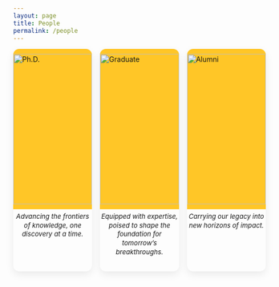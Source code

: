 ```yaml
---
layout: page
title: People 
permalink: /people
---
```


<!-- ===== Buttons row (IMAGE ONLY) ===== -->
<div class="people-sections">
  <!-- Ph.D. -->
  <div class="section-card" data-target="phd-panel" role="button" tabindex="0">
    <img src="{{ 'images/logo/PhD.jpeg' | relative_url }}" alt="Ph.D." class="button-img-fixed">
    <p class="card-sub">Advancing the frontiers of knowledge, one discovery at a time.</p>
  </div>

  <!-- Graduate -->
  <div class="section-card" data-target="grad-panel" role="button" tabindex="0">
    <img src="{{ 'images/logo/Grad:underGrad.jpeg' | relative_url }}" alt="Graduate" class="button-img-fixed">
    <p class="card-sub">Equipped with expertise, poised to shape the foundation for tomorrow’s breakthroughs.</p>
  </div>

  <!-- Alumni -->
  <div class="section-card" data-target="alumni-panel" role="button" tabindex="0">
    <img src="{{ 'images/logo/Alumini.jpeg' | relative_url }}" alt="Alumni" class="button-img-fixed">
    <p class="card-sub">Carrying our legacy into new horizons of impact.</p>
  </div>
</div>

<style>
/* tighter tiles so all three fit above the fold */
.button-img-fixed {
  width: 100%;
  height: 150px;        /* was 200px */
  object-fit: contain;
  background-color: #ffc627;
  padding: 10px;
  border-radius: 12px 12px 0 0;
}
.card-sub {
  font-style: italic;
  font-size: 0.82rem;   /* was 0.9rem */
  text-align: center;
  margin-top: 0.35rem;  /* was 0.5rem */
  line-height: 1.35;
}
.section-card {
  display: flex;
  flex-direction: column;
  align-items: center;
  padding-bottom: 0.6rem;   /* was 1rem */
  background: #fff;
  border-radius: 12px;
  box-shadow: 0 6px 16px rgba(0,0,0,.08);
  cursor: pointer;
}

/* extra squeeze on shorter laptop screens */
@media (max-height: 820px) {
  .button-img-fixed { height: 140px; }
}
@media (max-height: 760px) {
  .button-img-fixed { height: 130px; }
  .card-sub { font-size: 0.78rem; }
}
</style>


<!-- ===== Panels under the buttons ===== -->

<!-- Ph.D. -->
<div id="phd-panel" class="people-panel hidden">
  <h2>Ph.D. Students</h2>
  <div class="card-grid">
    <a href="https://abhijit85.github.io/" target="_blank" class="person-link">
      <div class="person-card">
        <img src="{{ 'images/people/abhi_chakraborty.jpeg' | relative_url }}" alt="Abhi Chakraborty">
        <p>Abhi Chakraborty</p>
      </div>
    </a>

    <a href="https://www.linkedin.com/in/manan-roy-choudhury-2b2093208/" target="_blank" class="person-link">
      <div class="person-card">
        <img src="{{ 'images/people/manan_choudhury.jpeg' | relative_url }}" alt="Manan Roy Choudhury">
        <p>Manan Roy Choudhury</p>
      </div>
    </a>

    <a href="https://tejasanvekar.github.io/" target="_blank" class="person-link">
      <div class="person-card">
        <img src="{{ 'images/people/tejas_anvekar.jpeg' | relative_url }}" alt="Tejas Anvekar">
        <p>Tejas Anvekar</p>
      </div>
    </a>
        <a href="http://eunwooim.github.io" target="_blank" class="person-link">
      <div class="person-card">
        <img src="{{ 'images/people/Eun Woo Im.jpeg' | relative_url }}" alt="Eun Woo Im">
        <p>Eun Woo Im</p>
      </div>
   
    </a>
        <a href="https://www.linkedin.com/in/sandipande-301/" target="_blank" class="person-link">
      <div class="person-card">
        <img src="{{ 'images/people/Sandipan.jpg' | relative_url }}" alt="Sandipan De">
        <p>Sandipan De</p>
      </div>
    </a>
  </div>
</div>

<!-- Undergrad/Graduate -->
<!-- Graduate -->
<div id="grad-panel" class="people-panel hidden">
  <h2>Graduate Students</h2>
  <div class="card-grid">
    <a href="https://www.linkedin.com/in/adarshsingh7647" target="_blank" class="person-link">
      <div class="person-card">
        <img src="{{ 'images/people/adarsh_singh.jpeg' | relative_url }}" alt="Adarsh Singh">
        <p>Adarsh Singh</p>
      </div>
    </a>

    <a href="https://personalportfolio-git-main-namans-projects-599c78da.vercel.app/" target="_blank" class="person-link">
      <div class="person-card">
        <img src="{{ 'images/people/naman.jpg' | relative_url }}" alt="Naman Ahuja">
        <p>Naman Ahuja</p>
      </div>
    </a>

    <a href="https://www.linkedin.com/in/rohit-khoja344/" target="_blank" class="person-link">
      <div class="person-card">
        <img src="{{ 'images/people/rohit.jpg' | relative_url }}" alt="Rohit Khoja">
        <p>Rohit Khoja</p>
      </div>
    </a>
    <a href="http://linkedin.com/in/ashish-raj-shekhar-877ba9218" target="_blank" class="person-link">
      <div class="person-card">
        <img src="{{ 'images/people/A R Shekhar.JPG' | relative_url }}" alt="A R Shekhar">
        <p>A R Shekhar</p>
      </div>
    </a>
        <a href="https://www.linkedin.com/in/gauravnajpande/" target="_blank" class="person-link">
      <div class="person-card">
        <img src="{{ 'images/people/gaurav.JPG' | relative_url }}" alt="Gaurav Najpande">
        <p>Gaurav Najpande</p>
      </div>
    </a>
        <a href="https://mayankvyas-git-main-mayank-glitch-cpus-projects.vercel.app/" target="_blank" class="person-link">
      <div class="person-card">
        <img src="{{ 'images/people/Mayank Vyas.jpeg' | relative_url }}" alt="Mayank Vyas">
        <p>Mayank Vyas</p>
      </div>
    </a>
        <a href="http://dhruvmadhwal.github.io" target="_blank" class="person-link">
      <div class="person-card">
        <img src="{{ 'images/people/Dhruv.jpeg' | relative_url }}" alt="Dhruv Madhwal">
        <p>Dhruv Madhwal</p>
      </div>
        </a>
        <a href="https://anirudh6415.github.io/" target="_blank" class="person-link">
      <div class="person-card">
        <img src="{{ 'images/people/Anirudh.png' | relative_url }}" alt="Anirudh Iyengar Kaniyar Narayana Iyengar">
        <p>Anirudh Iyengar Kaniyar Narayana Iyengar</p>
      </div>
    </a>
        <a href="https://vibhu-dixit.github.io/website/" target="_blank" class="person-link">
      <div class="person-card">
        <img src="{{ 'images/people/Vibhu Dixit.jpg' | relative_url }}" alt="Vibhu Dixit">
        <p>Vibhu Dixit</p>
      </div>
    </a>
        <a href="https://www.linkedin.com/in/nehavaleti" target="_blank" class="person-link">
      <div class="person-card">
        <img src="{{ 'images/people/Neha Photo.jpg' | relative_url }}" alt="Neha Valeti">
        <p>Neha Valeti</p>
      </div>
    </a>
        <a href="https://www.linkedin.com/in/suparno-roy-chowdhury" target="_blank" class="person-link">
      <div class="person-card">
        <img src="{{ 'images/people/Suparno.jpg' | relative_url }}" alt="Suparno Roy Chowdhury">
        <p>Suparno Roy Chowdhury</p>
      </div>
    </a>
        <a href="https://sanikac10.github.io/my-portfolio/" target="_blank" class="person-link">
      <div class="person-card">
        <img src="{{ 'images/people/Sanika.JPG' | relative_url }}" alt="Sanika Chavan">
        <p>Sanika Chavan</p>
      </div>
    </a>
        <a href="https://www.linkedin.com/in/tampuravi/" target="_blank" class="person-link">
      <div class="person-card">
        <img src="{{ 'images/people/Tampu.jpeg' | relative_url }}" alt="Tampu Ravi Kumar">
        <p>Tampu Ravi Kumar</p>
      </div>
    </a>
 <a href="https://www.linkedin.com/in/rishabh-baral-5b9247141" target="_blank" class="person-link">
      <div class="person-card">
        <img src="{{ 'images/people/Rishabh.jpeg' | relative_url }}" alt="Rishabh Baral">
        <p>Rishabh Baral</p>
      </div>
    </a>
        <a href="https://www.linkedin.com/in/ritam-upadhyay-51ba81192/" target="_blank" class="person-link">
      <div class="person-card">
        <img src="{{ 'images/people/ritam_upadhyay.jpg' | relative_url }}" alt="Ritam Upadhyay">
        <p>Ritam Upadhyay</p>
      </div>
    </a>
  </div>

  <h2>Undergraduate Students</h2>
  <div class="card-grid single-center">
    <a href="https://www.linkedin.com/in/junha-park-ab2b4b181/" target="_blank" class="person-link">
      <div class="person-card">
        <img src="{{ 'images/people/Junha park.jpeg' | relative_url }}" alt="Junha Park">
        <p>Junha Park</p>
      </div>
    </a>
  </div>
</div>


<!-- ===================== Alumni Panel (wraps Alumni Section) ===================== -->
<div id="alumni-panel" class="people-panel hidden">
  <!-- ===================== Alumni Section (ASU colors, compact heights) ===================== -->
  <section id="alumni" class="alumni-section">
    <style>
      /* ---- Scoped base ---- */
      section#alumni.alumni-section { padding: 2rem 0; }
      section#alumni .alumni-title { font-size: clamp(1.5rem, 2vw, 2rem); font-weight: 700; margin: 0 0 1rem; }
      section#alumni .alumni-subtitle { margin: 0 0 1.5rem; color: #555; font-size: 0.95rem; }
      section#alumni .alumni-container { max-width: 1100px; margin: 0 auto; padding: 0 1rem; }

      /* 3 per row desktop, 2 tablet, 1 mobile; allow cards to keep natural height */
      section#alumni .alumni-grid {
        display: grid;
        grid-template-columns: repeat(3, 1fr);
        gap: 1rem;
        align-items: start;              /* prevents tall cards from stretching shorter ones */
      }
      @media (max-width: 900px) {
        section#alumni .alumni-grid { grid-template-columns: repeat(2, 1fr); }
      }
      @media (max-width: 600px) {
        section#alumni .alumni-grid { grid-template-columns: 1fr; }
      }

      section#alumni .alumni-card {
        display: flex; flex-direction: column;
        border: 1px solid #e6e6e6; border-radius: 14px; background: #fff; overflow: hidden;
        box-shadow: 0 2px 10px rgba(0,0,0,0.04);
        transition: transform .15s ease, box-shadow .15s ease;
      }
      section#alumni .alumni-card:hover { transform: translateY(-2px); box-shadow: 0 6px 20px rgba(0,0,0,0.08); }

      /* ---- Photo: forced 1:1 square ---- */
      section#alumni .alumni-photo-link { display:block; }
      section#alumni .alumni-photo-wrap {
        position: relative; width: 100%;
        padding-top: 100%;
        background: #f6f6f6; overflow: hidden;
      }
      section#alumni .alumni-photo {
        position: absolute; inset: 0;
        width: 100%; height: 100% !important;
        object-fit: cover; display: block;
      }

      /* ---- Content ---- */
      section#alumni .alumni-content {
        padding: 0.9rem 1rem 1rem;
        display: flex; flex-direction: column;
        gap: 0.35rem;
      }
      section#alumni .alumni-name {
        font-weight: 600;
        text-decoration: none;
        color: #ffc627;                  /* ASU Gold */
        font-size: 0.92rem;
        line-height: 1.2;
      }
      section#alumni .alumni-name:hover { text-decoration: underline; }
      section#alumni .alumni-role {
        font-size: 0.78rem;              /* smaller than name */
        color: #8c1d40;                  /* ASU Maroon */
      }

      /* ---- Company row (no forced push to bottom) ---- */
      section#alumni .alumni-company {
        display: flex; align-items: center; gap: 0.5rem;
        padding-top: 0.5rem; border-top: 1px solid #f0f0f0;
      }
      section#alumni .company-logo {
        max-height: 22px; width: auto; object-fit: contain; display: block;
        filter: saturate(0.9) contrast(1.05);
      }
      section#alumni .company-name {
        font-size: 0.9rem; color: #333; white-space: nowrap; overflow: hidden; text-overflow: ellipsis;
      }
    </style>

    <div class="alumni-container">
      <h2 class="alumni-title">Alumni</h2>
      <p class="alumni-subtitle">Former members and their current affiliations.</p>

      <div class="alumni-grid">
        <!-- With company -->
        <article class="alumni-card">
          <a href="https://www.linkedin.com/in/devanshu0gupta/" target="_blank" class="alumni-photo-link" rel="noopener">
            <div class="alumni-photo-wrap">
              <img src="{{ 'images/people/devanshu_gupta.jpeg' | relative_url | uri_escape }}" alt="Portrait of Devanshu Gupta" class="alumni-photo" loading="lazy">
            </div>
          </a>
          <div class="alumni-content">
            <a href="https://www.linkedin.com/in/devanshu0gupta/" target="_blank" class="alumni-name" rel="noopener">Devanshu Gupta</a>
            <div class="alumni-role">MS in Computer Science</div>
            <div class="alumni-company">
              <img src="{{ 'images/logo/Amazon logo.jpeg' | relative_url | uri_escape }}" alt="Amazon logo" class="company-logo" loading="lazy">
              <div class="company-name">Amazon</div>
            </div>
          </div>
        </article>

        <!-- With company -->
        <article class="alumni-card">
          <a href="https://www.linkedin.com/in/kannak-sharma/">
            <div class="alumni-photo-wrap">
              <img src="{{ 'images/people/kannak_sharma.jpeg' | relative_url | uri_escape }}" alt="Portrait of Kanak Sharma" class="alumni-photo" loading="lazy">
            </div>
          </a>
          <div class="alumni-content">
            <a href="#" class="alumni-name">Kanak Sharma</a>
            <div class="alumni-role">MS in Robotics and Autonomous Systems</div>
            <div class="alumni-company">
              <img src="{{ 'images/logo/Amazon logo.jpeg' | relative_url | uri_escape }}" alt="Amazon logo" class="company-logo" loading="lazy">
              <div class="company-name">Amazon</div>
            </div>
          </div>
        </article>

        <!-- With company -->
        <article class="alumni-card">
          <a href="https://www.linkedin.com/in/poojah-ganesan-8571251a1">
            <div class="alumni-photo-wrap">
              <img src="{{ 'images/people/poojah_ganesan.jpeg' | relative_url | uri_escape }}" alt="Portrait of Poojah Ganesan" class="alumni-photo" loading="lazy">
            </div>
          </a>
          <div class="alumni-content">
            <a href="#" class="alumni-name">Poojah Ganesan</a>
            <div class="alumni-role">MS in Computer Science</div>
            <div class="alumni-company">
              <img src="{{ 'images/logo/Amazon logo.jpeg' | relative_url | uri_escape }}" alt="Amazon logo" class="company-logo" loading="lazy">
              <div class="company-name">Amazon</div>
            </div>
          </div>
        </article>

        <!-- With company -->
        <article class="alumni-card">
          <a href="https://www.linkedin.com/in/rajat-aayush-jha-4596b616b/">
            <div class="alumni-photo-wrap">
              <img src="{{ 'images/people/rajat.jpg' | relative_url | uri_escape }}" alt="Portrait of Rajat Aayush Jha" class="alumni-photo" loading="lazy">
            </div>
          </a>
          <div class="alumni-content">
            <a href="#" class="alumni-name">Rajat Aayush Jha</a>
            <div class="alumni-role">MS in Computer Science</div>
            <div class="alumni-company">
              <img src="{{ 'images/logo/Amazon logo.jpeg' | relative_url | uri_escape }}" alt="Amazon logo" class="company-logo" loading="lazy">
              <div class="company-name">Amazon</div>
            </div>
          </div>
        </article>

        <!-- No company (compact card, no extra bottom space) -->
        <article class="alumni-card">
          <a href="https://fenil-b.github.io/">
            <div class="alumni-photo-wrap">
              <img src="{{ 'images/people/fenil_bardoliya.jpeg' | relative_url | uri_escape }}" alt="Portrait of Fenil Bardoliya" class="alumni-photo" loading="lazy">
            </div>
          </a>
          <div class="alumni-content">
            <a href="#" class="alumni-name">Fenil Bardoliya</a>
            <div class="alumni-role">MS in Computer Science</div>
          </div>
        </article>

        <!-- No company -->
        <article class="alumni-card">
          <a href="https://www.linkedin.com/in/jainiltrivedi04/">
            <div class="alumni-photo-wrap">
              <img src="{{ 'images/people/jainil_trivedi.jpeg' | relative_url | uri_escape }}" alt="Portrait of Jainil Trivedi" class="alumni-photo" loading="lazy">
            </div>
          </a>
          <div class="alumni-content">
            <a href="#" class="alumni-name">Jainil Trivedi</a>
            <div class="alumni-role">MS in Computer Science</div>
          </div>
        </article>

        <!-- No company -->
        <article class="alumni-card">
          <a href="https://krish-oo7.github.io/portfolio.io">
            <div class="alumni-photo-wrap">
              <img src="{{ 'images/people/krishna_rajput.jpeg' | relative_url | uri_escape }}" alt="Portrait of Krishna Singh Rajput" class="alumni-photo" loading="lazy">
            </div>
          </a>
          <div class="alumni-content">
            <a href="#" class="alumni-name">Krishna Singh Rajput</a>
            <div class="alumni-role">MS in Data Science</div>
          </div>
        </article>

        <!-- No company -->
        <article class="alumni-card">
          <a href="https://www.linkedin.com/in/prasham-titiya-99b686205/">
            <div class="alumni-photo-wrap">
              <img src="{{ 'images/people/prasham_titiya.jpeg' | relative_url | uri_escape }}" alt="Portrait of Prasham Titiya" class="alumni-photo" loading="lazy">
            </div>
          </a>
          <div class="alumni-content">
            <a href="#" class="alumni-name">Prasham Titiya</a>
            <div class="alumni-role">MS in Computer Science</div>
          </div>
        </article>
      </div>
    </div>
  </section>
  <!-- =================== /Alumni Section =================== -->
</div>
<!-- =================== /Alumni Panel =================== -->

<script>
document.addEventListener('DOMContentLoaded', function() {
  const cards = document.querySelectorAll('.section-card');
  const panels = document.querySelectorAll('.people-panel');

  function togglePanel(el) {
    const target = document.getElementById(el.dataset.target);
    panels.forEach(p => { if (p !== target) p.classList.add('hidden'); });
    target.classList.toggle('hidden');
    target.scrollIntoView({ behavior: 'smooth', block: 'start' });
  }

  cards.forEach(card => {
    card.addEventListener('click', () => togglePanel(card));
    card.addEventListener('keydown', e => {
      if (e.key === 'Enter' || e.key === ' ') { e.preventDefault(); togglePanel(card); }
    });
  });
});
</script>

<style>
/* ===== PI hover ===== */
.pi-card { display:inline-block; border-radius:14px; padding:8px; transition:all .25s ease; }
.pi-inner { display:flex; flex-direction:column; align-items:center; text-align:center; }
.pi-photo { width:260px; height:260px; object-fit:cover; border-radius:14px; transition:transform .25s ease, box-shadow .25s ease; }
.pi-name { margin-top:1rem; font-size:1.35rem; color:#222; font-weight:600; transition:color .25s ease; }
.pi-card:hover .pi-photo { transform:scale(1.05); box-shadow:0 10px 22px rgba(0,0,0,.18); }
.pi-card:hover .pi-name { color:#8c1d40; }

/* ===== Buttons row: image-only, responsive grid ===== */
.people-sections {
  display: grid;
  grid-template-columns: repeat(3, 1fr);   /* 3 across desktop */
  gap: 1rem;                               /* was 1.25rem */
  margin: 0 auto 0.8rem;                   /* was 1.5rem */
  max-width: 1100px;
}
@media (max-width: 900px) { .people-sections { grid-template-columns: repeat(2, 1fr); } }
@media (max-width: 580px) { .people-sections { grid-template-columns: 1fr; } }

/* Image fills the whole card */
.section-card {
  background: transparent;
  border: none;
  border-radius: 12px;
  padding: 0;
  cursor: pointer;
  overflow: hidden;
  box-shadow: 0 6px 16px rgba(0,0,0,.08);
  transition: transform .12s ease, box-shadow .12s ease;
}
.section-card:hover { transform: translateY(-3px); box-shadow: 0 10px 22px rgba(0,0,0,.12); }

.button-img-full {
  width: 100%;
  height: 100%;
  display: block;
  object-fit: cover;      /* switch to 'contain' if you prefer no cropping */
  border-radius: 12px;
}

/* ===== Panels under buttons ===== */
.people-panel { background:#fff; border:1px solid rgba(0,0,0,.06); border-radius:12px; padding:1rem 1.25rem; box-shadow:0 6px 16px rgba(0,0,0,.06); margin-bottom:1rem; }
.people-panel.hidden { display:none; }
.placeholder { color:#666; margin:.5rem 0 0; }

/* ===== Person cards in panels ===== */
.card-grid { display:grid; grid-template-columns:repeat(auto-fit, minmax(180px, 1fr)); gap:1.25rem; }
.person-link { text-decoration:none; color:inherit; }
.person-card { display:flex; flex-direction:column; align-items:center; border-radius:12px; padding:.5rem; transition:transform .2s ease, box-shadow .2s ease, background-color .2s ease; }
.person-card img { width:180px; height:180px; object-fit:cover; border-radius:14px; transition:transform .2s ease, box-shadow .2s ease; }
.person-card p { margin-top:.6rem; font-weight:600; color:#222; text-align:center; transition:color .2s ease; }
.person-card:hover { transform:translateY(-4px); box-shadow:0 8px 18px rgba(0,0,0,.12); background-color:rgba(255,198,39,0.12); }
.person-card:hover img { transform:scale(1.04); box-shadow:0 6px 14px rgba(0,0,0,.15); }
.person-card:hover p { color:#8c1d40; }
</style>

<!-- ===== Fit-to-page & nicer focus (optional overrides) ===== -->
<style>
  .button-img-fixed{
    height: clamp(220px, 28vh, 300px) !important; /* try 220–300px range */
  }
  .section-card{
    padding-bottom: 1rem !important;
  }
</style>

<!-- ===== ASU color override for names (Ph.D., Graduate, Undergraduate) ===== -->
<style>
  #phd-panel .person-card p,
  #grad-panel .person-card p {
    color: #ffc627 !important;
    font-weight: 700 !important;         /* ASU Gold */
  }
  #phd-panel .person-card:hover p,
  #grad-panel .person-card:hover p {
    color: #8c1d40 !important;
    font-weight: 700 !important;         /* ASU Maroon on hover */
  }
</style>
